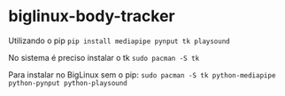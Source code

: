 # biglinux-body-tracker
 
Utilizando o pip
```pip install mediapipe pynput tk playsound```

No sistema é preciso instalar o tk
```sudo pacman -S tk```

Para instalar no BigLinux sem o pip:
```sudo pacman -S tk python-mediapipe python-pynput python-playsound```
